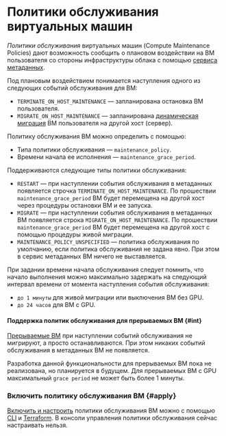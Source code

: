 # Политики обслуживания виртуальных машин

*Политики обслуживания* виртуальных машин (Compute Maintenance Policies) дают возможность сообщить о плановом воздействии на ВМ пользователя со стороны инфраструктуры облака с помощью [сервиса метаданных](https://cloud.yandex.ru/ru/docs/compute/concepts/vm-metadata).

Под плановым воздействием понимается наступления одного из следующих событий обслуживания для ВМ:

* `TERMINATE_ON_HOST_MAINTENANCE` — запланирована остановка ВМ пользователя.
* `MIGRATE_ON_HOST_MAINTENANCE` — запланирована [динамическая миграция](https://cloud.yandex.ru/ru/docs/compute/concepts/live-migration) ВМ пользователя на другой хост (сервер).

Политику обслуживания ВМ можно определить c помощью:

* Типа политики обслуживания — `maintenance_policy`.
* Времени начала ее исполнения — `maintenance_grace_period`.

Поддерживаются следующие типы политики обслуживания:

* `RESTART` — при наступлении события обслуживания в метаданных появляется строчка `TERMINATE_ON_HOST_MAINTENANCE`. По прошествии `maintenance_grace_period` ВМ будет перемещена на другой хост через процедуры остановки ВМ и ее запуска.
* `MIGRATE` — при наступлении события обслуживания в метаданных ВМ появляется строка `MIGRATE_ON_HOST_MAINTENANCE`. По прошествии `maintenance_grace_period` ВМ будет перемещена на другой хост с помощью процедуры живой миграции.
* `MAINTENANCE_POLICY_UNSPECIFIED` — политика обслуживания по умолчанию, если политика обслуживания не задана явно. При этом в сервис метаданных ВМ ничего не выставляется.

При задании времени начала обслуживания следует помнить, что начало выполнения можно максимально задержать на следующий интервал времени от момента наступления события обслуживания:

* `до 1 минуты` для живой миграции или выключения ВМ без GPU.
* `до 24 часов` для ВМ с GPU.

#### Поддержка политик обслуживания для прерываемых ВМ {#int}

[Прерываемые ВМ](../concepts/preemptible-vm.md) при наступлении событий обслуживания не мигрируют, а просто останавливаются. При этом никаких событий обслуживания в метаданных ВМ не появляется.

Разработка данной функциональности для прерываемых ВМ пока не реализована, но планируется в будущем. Для прерываемых ВМ с GPU максимальный `grace period` не может быть более 1 минуты.

### Включить политику обслуживания ВМ {#apply}

[Включить и настроить](../operations/vm-control/vm-update-policies.md) политики обслуживания ВМ можно с помощью [CLI](../../cli/index.yaml) и [Terraform](../../tutorials/infrastructure-management/terraform-quickstart.md). В консоли управления политики обслуживания сейчас настраивать нельзя.
